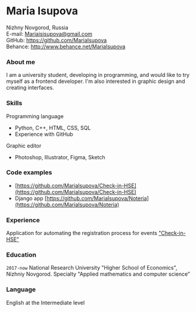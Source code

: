 #  Maria Isupova
Nizhny Novgorod, Russia  
E-mail: Mariaisisupova@gmail.com  
GitHub: https://github.com/MariaIsupova  
Behance: http://www.behance.net/MariaIsupova

### About me
I am a university student, developing in programming, and would like to try myself as a frontend developer. I'm also interested in graphic design and creating interfaces.

### Skills
Programming language
 * Python, C++, HTML, CSS, SQL
 * Experience with GitHub
 
Graphic editor
 * Photoshop, Illustrator, Figma, Sketch

### Code examples
 * [https://github.com/MariaIsupova/Check-in-HSE](https://github.com/MariaIsupova/Check-in-HSE)
 * Django app [https://github.com/MariaIsupova/Noteria](https://github.com/MariaIsupova/Noteria)

### Experience
Application for automating the registration process for events ["Check-in-HSE"](https://github.com/MariaIsupova/Check-in-HSE)


### Education
`2017-now` National Research University "Higher School of Economics", Nizhniy Novgorod. Specialty "Applied mathematics and computer science”


### Language
English at the Intermediate level
